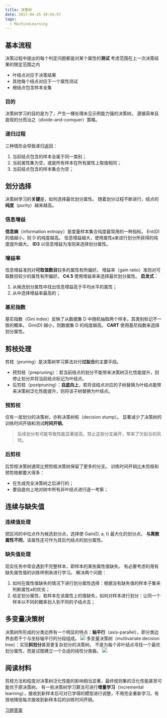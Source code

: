 ```yaml
---
title: 决策树
date: 2017-04-25 19:54:57
tags:
  - MachineLearning
---
```

## 基本流程
决策过程中提出的每个判定问题都是对某个属性的**测试**
考虑范围在上一次决策结果的限定范围之内
* 叶结点对应于决策结果
* 其他每个结点对应于一个属性测试
* 根结点包含样本全集

### 目的
决策树学习的目的是为了，产生一棵处理未见示例能力强的决策树。
遵循简单且直观的分而治之（divide-and-comquer）策略。
<!--more-->
### 递归过程
三种情形会导致递归返回：
1. 当前结点包含的样本全属于同一类别；
2. 当前属性集为空，或是所有样本在所有属性上取值相同；
3. 当前结点包含的样本集合为空；

## 划分选择
决策树学习的**关键**是，如何选择最优划分属性。
随着划分过程不断进行，结点的**纯度**（purity）越来越高。
### 信息增益
**信息熵**（information entropy）是度量样本集合纯度最常用的一种指标。
Ent(D) 的值越小，则 D 的纯度越高。
信息增益越大，使用属性a来进行划分所获得的纯度提升越大。
**ID3** 以信息增益为准则来选择划分属性。
### 增益率
信息增益准则对**可取值数目**较多的属性有所偏好。
增益率（gain ratio）准则对可取数目较少的属性有所偏好。
**C4.5** 使用增益率来选择最优划分属性。
**启发式**：
1. 从候选划分属性中找出信息增益高于平均水平的属性；
2. 从中选择增益率最高的；

### 基尼指数
基尼指数（Gini index）反映了从数据集 D 中随机抽取两个样本，其类别标记不一致的概率。
Gini(D) 越小，则数据集 D 的纯度越高。
**CART** 使用基尼指数来选择划分属性。
## 剪枝处理
剪枝（pruning）是决策树学习算法对付**过拟合**的主要手段。
* 预剪枝（prepruning）：若当前结点的划分不能带来决策树泛化性能提升，则停止划分并将当前结点标记为叶结点。
* 后剪枝（postpruning）：**自底向上**，若将该结点对应的子树替换为叶结点能带来决策树泛化性能提升，则将该子树替换为叶结点。

### 预剪枝
仅有一层划分的决策树，亦称决策树桩（decision stump）。
显著减少了决策树的训练时间开销和测试**时间开销**。
> 后续划分有可能导致性能显著提高，禁止这些分支展开，带来了欠拟合的风险。

### 后剪枝
后剪枝决策树通常比预剪枝决策树保留了更多的分支。
训练时间开销比未剪枝和预剪枝都要大得多：
* 在生成完全决策树之后进行的；
* 要自底向上地对树中所有非叶结点进行逐一考察；

## 连续与缺失值
### 连续值处理
把区间的中位点作为候选划分点，选择使 Gain(D, a, t) 最大化的划分点。
**与离散属性不同**，该属性还可作为其后代结点的划分属性。
### 缺失值处理
现实任务中常会遇到不完整样本，即样本的某些属性值缺失。
有必要考虑利用有缺失属性值的训练样例来进行学习。
解决两个问题：
1. 如何在属性值缺失的情况下进行划分属性选择：根据没有缺失值的样本子集来判断属性a的优劣；
2. 给定划分属性，若样本在该属性上的值缺失，如何对样本进行划分：让同一个样本以不同的概率划入到不同的子结点去；

## 多变量决策树
决策树所形成的分类边界有一个明显的特点：**轴平行**（axis-parallel），即分类边界由若干个与坐标轴平行的分段组成。
![](https://raw.githubusercontent.com/snlndod/mPOST/master/MachineLearning/4_1.jpeg)
多变量决策树（multivariate decision tree）：实现**斜划分**甚至更复杂划分的决策树。
不是为每个非叶结点寻找一个最优划分属性，而是试图建立一个合适的线性分类器。
![](https://raw.githubusercontent.com/snlndod/mPOST/master/MachineLearning/4_2.jpeg)
## 阅读材料
剪枝方法和程度对决策树泛化性能的影响相当显著，最终规则集的泛化性能甚至可能优于原决策树。
有一些决策树学习算法可进行**增量学习**（incremental learning），接收到新样本后可对已学得的模型进行调整，不用完全重新学习。有效地降低每次接收到新样本后的训练时间开销。

[习题答案](http://blog.csdn.net/icefire_tyh/article/details/52082054)
